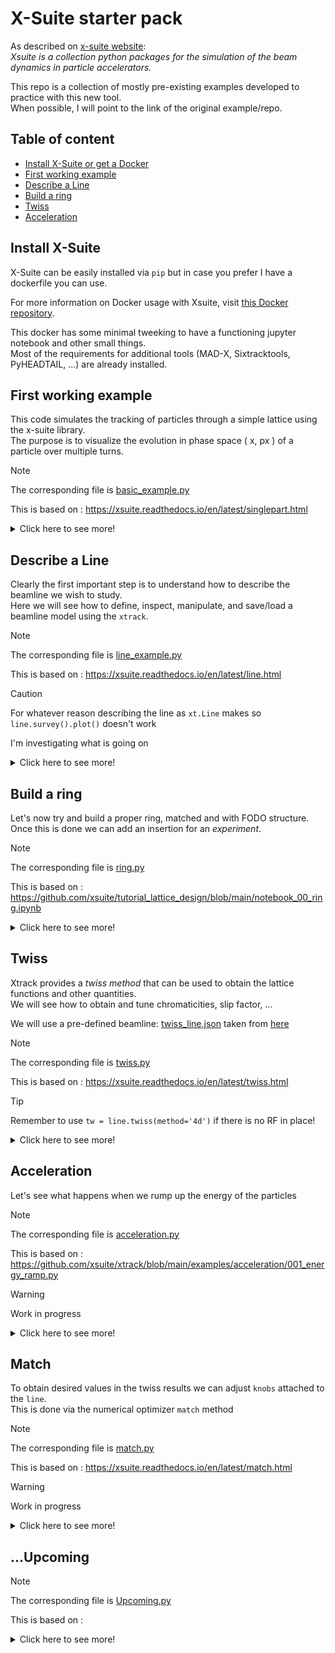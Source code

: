 <!-- <div style="width: 830px"> -->

# X-Suite starter pack
As described on [x-suite website](https://xsuite.readthedocs.io/en/latest/):  
*Xsuite is a collection python packages for the simulation of the beam dynamics in particle accelerators.*

This repo is a collection of mostly pre-existing examples developed to practice with this new tool.  
When possible, I will point to the link of the original example/repo.

## Table of content
- [Install X-Suite or get a Docker](#install-x-suite) 
- [First working example](#first-working-example)
- [Describe a Line](#describe-a-line)
- [Build a ring](#build-a-ring)
- [Twiss](#twiss)
- [Acceleration](#Acceleration)

## Install X-Suite
X-Suite can be easily installed via `pip` but in case you prefer I have a dockerfile you can use.

For more information on Docker usage with Xsuite, visit [this Docker repository](https://github.com/b-vitali/Dockers).

This docker has some minimal tweeking to have a functioning jupyter notebook and other small things.  
Most of the requirements for additional tools (MAD-X, Sixtracktools, PyHEADTAIL, ...) are already installed.

## First working example
This code simulates the tracking of particles through a simple lattice using the x-suite library.  
The purpose is to visualize the evolution in phase space \( x, px \) of a particle over multiple turns.

> [!NOTE]
> The corresponding file is [basic_example.py](basic_example.py)
> 
> This is based on : https://xsuite.readthedocs.io/en/latest/singlepart.html

<details>
<summary>Click here to see more!</summary>

### Code Overview
The code is hevely commented so here I will just outline the steps, which are similar in every simulation
- Generate a *Line*
- Attach a reference particle
- Define on what the simulation will be running (CPU/GPU)
- Compute the *Twiss parameters*
- Simulate the particles for N turns
- Collect and plot the results

Collecting the tracking information at every turn we can follow the evolution in \( x, px \):
![Phase Space Evolution](basic_example.png)

</details>


## Describe a Line
Clearly the first important step is to understand how to describe the beamline we wish to study.  
Here we will see how to define, inspect, manipulate, and save/load a beamline model using the `xtrack`.

> [!NOTE]
> The corresponding file is [line_example.py](line_example/line_example.py)
> 
> This is based on : https://xsuite.readthedocs.io/en/latest/line.html

> [!CAUTION]
> For whatever reason describing the line as `xt.Line` makes so `line.survey().plot()` doesn't work
> 
> I'm investigating what is going on

<details>
<summary>Click here to see more!</summary>

### Defining a Line
A line can be defined in several ways:
- **Manually**: Create individual beamline elements (`Quadrupole`, `Drift`, `Bend`) and adding them to the line.
- **Importing from MAD-X**: Use `xt.Line.from_madx_sequence()` to import a line from a MAD-X file.
- **Using a Sequence**: Define the line through element positions and properties.

The line define manually in this example is shown here
```
pi = np.pi
lbend = 3
lquad = 0.3
elements = {
    'mqf.1': xt.Quadrupole(length=lquad, k1=0.1),
    'd1.1':  xt.Drift(length=1),
    'mb1.1': xt.Bend(length=lbend, k0=pi / 2 / lbend, h=pi / 2 / lbend),
    'd2.1':  xt.Drift(length=1),

    'mqd.1': xt.Quadrupole(length=lquad, k1=-0.7),
    'd3.1':  xt.Drift(length=1),
    'mb2.1': xt.Bend(length=lbend, k0=pi / 2 / lbend, h=pi / 2 / lbend),
    'd4.1':  xt.Drift(length=1),

    ...
}
```
![Line example 1](line_example/line_example.png)

### Inspecting a Line
`xtrack` provides methods to inspect line properties:
- **Element names**: Retrieve all the names of elements in the line (`line.element_names`).
- **Element objects**: Retrieve the actual element objects (`line.elements`).
- **Attributes extraction**: Extract specific attributes (e.g., length) across all elements (`line.attr['length']`).
- **Table view**: Generate a detailed table with information about each element (`line.get_table()`).

### Controlling Element Properties Using Variables
Variables and expressions can be used to control properties of elements:
- **Creating Variables**: Variables (`line.vars`) are created to control the integrated strengths (`k1l`) of quadrupoles.
- **Associating Variables with Elements**: Variables are linked to elements using references (`line.element_refs`). This allows changes in variables to automatically propagate to the corresponding element properties.
- **Global Variables**: Global variables (`line.vars['k1lf']` and `line.vars['k1ld']`) can be defined to control multiple quadrupoles simultaneously.

### Creating and Using Expressions
Expressions can be built using variables to create complex relationships:
- Variables can be combined using mathematical operations.
- Expressions update automatically when their dependencies change, maintaining consistency in the model.

### Saving and Loading a Line
`xtrack` allows saving a line to a JSON file or a dictionary:
- **Saving to JSON**:
    ```python
    line.to_json('line.json')
    ```

- **Loading from JSON**:
    ```python
    line_2 = xt.Line.from_json('line.json')
    ```

You can also save additional information within the dictionary:
```
dct = line.to_dict()
dct['my_additional_info'] = 'Some important information about this line I created'
with open('line.json', 'w') as fid:
    json.dump(dct, fid, cls=xo.JEncoder)

# Loading back
with open('line.json', 'r') as fid:
    loaded_dct = json.load(fid)
line_2 = xt.Line.from_dict(loaded_dct)
print(loaded_dct['my_additional_info'])
```

### Adding elements
Taking the previous *line*, we can add sextupoles right after the quadrupoles via `line.insert_element()`
![Line example 1 sextupoles](line_example/line_example_sextupoles.png)

### Slicing
To improve the simulation it is quite common to *slice* the elements in smaller chunks
This can be done in various ways using different `slicing_strategies`
```
line.slice_thick_elements(
    slicing_strategies=[
        # Slicing with thin elements
        xt.Strategy(slicing=xt.Teapot(1)),                              # Default applied to all elements
        xt.Strategy(slicing=xt.Uniform(2), element_type=xt.Bend),       # Selection by element type
        xt.Strategy(slicing=xt.Teapot(3), element_type=xt.Quadrupole),  # Selection by element type
        xt.Strategy(slicing=xt.Teapot(4), name='mb1.*'),                # Selection by name pattern
        # Slicing with thick elements
        xt.Strategy(slicing=xt.Uniform(2, mode='thick'), name='mqf.*'), # Selection by name pattern
        # Do not slice (leave untouched)
        xt.Strategy(slicing=None, name='mqd.1') # (7) Selection by name
    ])
```
![Line example 1 sextupoles slice](line_example/line_example_sextupoles_slice.png)

</details>

## Build a ring

Let's now try and build a proper ring, matched and with FODO structure.  
Once this is done we can add an insertion for an *experiment*.

> [!NOTE]
> The corresponding file is [ring.py](ring/ring.py)
> 
> This is based on : https://github.com/xsuite/tutorial_lattice_design/blob/main/notebook_00_ring.ipynb

<details>
<summary>Click here to see more!</summary>

### Build a FODO 

First step is defining the variables and the magnets and mount them in a *half cell*.

To make it a full FODO is then it's quite simple, mirroring the half cell.
```
# Define the full cell by mirroring the half-cell
cell = env.new_line(components=[
    env.new('start', xt.Marker),  # Start marker
    -halfcell,                    # Mirror the first half of the cell
    halfcell,                     # Add the second half of the cell
    env.new('end', xt.Marker),    # End marker
])
```

![ring fodo cell](ring/ring_fodo_cell.png)

At this point we can *match* and see the resulting *twiss*
```
# Perform phase advance matching (setting the tunes to specific values)
opt = cell.match(
    solve=False,  # Do not solve immediately; we'll inspect before solving
    method='4d',  # 4D matching method
    vary=xt.VaryList(['kqf', 'kqd'], step=1e-5),  # Vary the strengths of the focusing and defocusing quadrupoles
    targets=xt.TargetSet(
        qx=0.333333,  # Target horizontal tune (fractional part of betatron oscillation)
        qy=0.333333,  # Target vertical tune
    ))
```

![ring fodo match](ring/ring_fodo_match.png)


### Make a ring

We first define a *half straight section* and build with it a *whole straight section*

Then we can mount multiple FODO and straight sections in a *full ring* with some math

```
# Assemble a ring
arc = 3 * cell
straight_section = 2*cell_ss
ring = 3 * (arc + straight_section)
ring.survey().plot()
```

![ring full ring](ring/ring_full.png)
![ring full ring optics](ring/ring_full_twiss.png)

### Create an insertion

We want now to make some space in this ring for an experiment

We first define a region of 40m with round beta functions

Create a *half section* and match the optics to the FODO

The last step it to make a *whole section* and build the ring

![ring insertion optics](ring/ring_insertion_optics.png)

### Finished lattice

We place the insertion with `ring_2 = 2 * (arc + straight_section) + arc + insertion`

Now we can finally see our results!

![ring full with insertion](ring/ring_full+insertion.png)

![ring full with insertion optics](ring/ring_full+insertion_match.png)

</details>


## Twiss

Xtrack provides a *twiss method* that can be used to obtain the lattice functions and other quantities.  
We will see how to obtain and tune chromaticities, slip factor, ...

We will use a pre-defined beamline: [twiss_line.json](twiss/twiss_line.json) taken from [here](https://github.com/xsuite/xtrack/blob/main/test_data/hllhc15_noerrors_nobb/line_and_particle.json)

> [!NOTE]
> The corresponding file is [twiss.py](twiss.py)
> 
> This is based on : https://xsuite.readthedocs.io/en/latest/twiss.html

> [!TIP]
> Remember to use `tw = line.twiss(method='4d')` if there is no RF in place!

<details>
<summary>Click here to see more!</summary>

### Access the information

We begin by importing the beamline and plot the 'standard' information we might want:  
tune, chromaticity, transition $\gamma_{tr}$, $\beta$ functions, 'closed orbit', Dispertion funcions.

After defining the line, we just run `tw = line.twiss()`  and all these are easily obtained.  
For *x* is simply: tune `tw.qx`, chromaticity `tw.dqx`, dispertion `tw.dx`, ...


We can also see the whole table using `tw.show()` or do some more quaries:  
in simple cases we might want *scalar* quantities `tw['qx'] = tw.qx` or *columns* `tw['betx']`  
it is also possible to define additional columns with simple math expression like `tw.cols['betx dx/sqrt(betx)']`  
*a section of the ring* by name `tw.rows['ip5':'mqxfa.a1r5_exit']` or by position `tw.rows[300:305:'s']`

All can be combined in complex quaries like `tw.rows['ip1':'ip2'].rows['mqs.*b1'].cols['betx bety']`

![twiss_standard](twiss/twiss_standard.png)

To compute the beam size we have to provide the emittances to `tw.get_beam_covariance(...)`.  
The resulting table can be accessed, for example, by row `beam_sizes.rows['ip.?'].show()`.

```
# Compute beam sizes
beam_sizes = tw.get_beam_covariance(nemitt_x=nemitt_x, nemitt_y=nemitt_y, gemitt_zeta=gemitt_zeta)

# Inspect beam sizes (table can be accessed similarly to twiss tables)
beam_sizes.rows['ip.?'].show()
# prints
#
# name                       s     sigma_x     sigma_y sigma_zeta    sigma_px ...
# ip3                        0 0.000226516 0.000270642    0.19694 4.35287e-06
# ip4                  3332.28 0.000281326 0.000320321   0.196941 1.30435e-06
# ip5                  6664.57  7.0898e-06 7.08975e-06    0.19694  4.7265e-05
# ip6                  9997.01 0.000314392 0.000248136   0.196939 1.61401e-06
...

# All covariances are computed including those from linear coupling
beam_sizes.keys()
# is:
#
# ['s', 'name', 'sigma_x', 'sigma_y', 'sigma_zeta', 'sigma_px', 'sigma_py',
# 'sigma_pzeta', 'Sigma', 'Sigma11', 'Sigma12', 'Sigma13', 'Sigma14', 'Sigma15',
# 'Sigma16', 'Sigma21', 'Sigma22', 'Sigma23', 'Sigma24', 'Sigma25', 'Sigma26',
# 'Sigma31', 'Sigma32', 'Sigma33', 'Sigma34', 'Sigma41', 'Sigma42', 'Sigma43',
# 'Sigma44', 'Sigma51', 'Sigma52'])
```

![twiss_beamsize](twiss/twiss_beamsize.png)

### Reverse
The `reverse` flag enables the retrieval of the Twiss parameters in a counter-rotating reference frame. 

When `reverse` is set to `True`, the following changes occur:
- The order of the elements is reversed.
- The zero points for `s` and the phase advances are adjusted to the new starting point.
- The signs of `s'` and `x'` are inverted, while the sign of `y` remains unchanged.


### Particles physical/normalized coordinates

Twiss can be also used to convert particle physical coordinates into normalized coordinates.

```
# Generate some particles with known normalized coordinates
particles = line.build_particles(
    nemitt_x=2.5e-6, nemitt_y=1e-6,
    x_norm=[-1, 0, 0.5], y_norm=[0.3, -0.2, 0.2],
    px_norm=[0.1, 0.2, 0.3], py_norm=[0.5, 0.6, 0.8],
    zeta=[0, 0.1, -0.1], delta=[1e-4, 0., -1e-4])

# Inspect physical coordinates
tab = particles.get_table()
tab.show()
# prints
#
# Table: 3 rows, 17 cols
# particle_id s            x           px            y          py zeta   delta chi ...
#           0 0 -0.000253245  3.33271e-06  5.10063e-05 1.00661e-06    0  0.0001   1
#           1 0 -2.06127e-09  3.32087e-07 -3.42343e-05 5.59114e-08  0.1       0   1
#           2 0  0.000152331 -7.62878e-07  3.45785e-05  1.0462e-06 -0.1 -0.0001   1

# Use twiss to compute normalized coordinates
norm_coord = tw.get_normalized_coordinates(particles, nemitt_x=2.5e-6, nemitt_y=1e-6)

# Inspect normalized coordinates
norm_coord.show()
#
# Table: 3 rows, 8 cols
# particle_id at_element       x_norm px_norm y_norm py_norm   zeta_norm  pzeta_norm
#           0          0           -1     0.1    0.3     0.5 1.06651e-07  0.00313799
#           1          0 -1.59607e-20     0.2   -0.2     0.6  0.00318676 1.12046e-05
#           2          0          0.5     0.3    0.2     0.8  -0.0031868  -0.0031492
```

### 4D option and 'partial twiss'

If there are no RF cavities or they are switched off `line.twiss()` will fail.  
The work around is to use the 4D option as shown here:

```
# We consider a case in which all RF cavities are off
tab = line.get_table()
tab_cav = tab.rows[tab.element_type == 'Cavity']
for nn in tab_cav.name:
    line[nn].voltage = 0

# For this configuration, `line.twiss()` gives an error because the
# longitudinal motion is not stable.
# In this case, the '4d' method of `line.twiss()` can be used to compute the
# twiss parameters.

tw = line.twiss(method='4d')
```

### Portion of the beamline
The twiss method can also be used to find the periodic solution for a portion of a beam line.  
We must simply specify *start* and *end* plus use the `periodic` flag.
```
tw = line.twiss(method='4d', start='mq.14r6.b1', end='mq.16r6.b1', init='periodic')
```

### Off momentum 

The `4d` option can be used to study the dependences from the momentum offset.  
This is done with `line.twiss(method='4d', delta0=delta)`.

![twiss_offmomentum](twiss/twiss_offmomentum.png)

### Initial conditions

It is possible to provide, by hand or with a previous twiss, initial conditions.

```
# Twiss over a range with user-defined initial conditions (at start)
tw1 = line.twiss(start='ip5', end='mb.c24r5.b1',
                betx=0.15, bety=0.15, py=1e-6)


# Twiss over a range with user-defined initial conditions at end
tw2 = line.twiss(start='ip5', end='mb.c24r5.b1', init_at=xt.END,
                alfx=3.50482, betx=131.189, alfy=-0.677173, bety=40.7318,
                dx=1.22515, dpx=-0.0169647)

# Twiss over a range with user-defined initial conditions at arbitrary location
tw3 = line.twiss(start='ip5', end='mb.c24r5.b1', init_at='mb.c14r5.b1',
                 alfx=-0.437695, betx=31.8512, alfy=-6.73282, bety=450.454,
                 dx=1.22606, dpx=-0.0169647)

# Initial conditions can also be taken from an existing twiss table
tw4 = line.twiss(start='ip5', end='mb.c24r5.b1', init_at='mb.c14r5.b1',
                 init=tw_p)

# `TwissInit` object can be extracted from a twiss table and used as initial conditions
tw_init = tw_p.get_twiss_init('mb.c14r5.b1',)
tw5 = line.twiss(start='ip5', end='mb.c24r5.b1', init=tw_init)
```

The results for `tw5` in this case are the one shown here

![twiss_initialconditions](twiss/twiss_initialconditions.png)

### Default behaviour

It is possible to define new 'default' behaviour for `line.twiss()`

For example we might want to define `4d` the default `method`

```
# Inspect twiss defaults
line.twiss_default # is {}

# Set some twiss defaults
line.twiss_default['method'] = '4d'
line.twiss_default['reverse'] = True

# Twiss (defaults redefined)
tw_b = line.twiss()
tw_b.method # is '4d'
tw_b.reference_frame # is 'reverse'
line.twiss_default # now is {'method': '4d', 'reverse': True}

# Reset twiss defaults
line.twiss_default.clear()
line.twiss_default # now is {}
```
</details>

## Acceleration
Let's see what happens when we rump up the energy of the particles

> [!NOTE]
> The corresponding file is [acceleration.py](acceleration/acceleration.py)
> 
> This is based on : https://github.com/xsuite/xtrack/blob/main/examples/acceleration/001_energy_ramp.py

> [!WARNING]
> Work in progress

<details>
<summary>Click here to see more!</summary>

### Line and intended ramp-up

We start by importing a pre-existing beamline [acceleration_line.json](acceleration/acceleration_line.json)

![acceleration line](acceleration/acceleration_line.png)


We then define how we want to ramp-up the energy

```
# User-defined energy ramp: time values [s] and corresponding kinetic energies [GeV]
t_s = np.array([0., 0.0006, 0.0008, 0.001 , 0.0012, 0.0014, 0.0016, 0.0018,
                0.002 , 0.0022, 0.0024, 0.0026, 0.0028, 0.003, 0.01])

E_kin_GeV = np.array([0.16000000,0.16000000,
    0.16000437, 0.16001673, 0.16003748, 0.16006596, 0.16010243, 0.16014637,
    0.16019791, 0.16025666, 0.16032262, 0.16039552, 0.16047524, 0.16056165,
    0.163586])

# Attach the energy program to the line to define how the kinetic energy evolves over time
line.energy_program = xt.EnergyProgram(
    t_s=t_s,                            # Array of time points [s]
    kinetic_energy0=E_kin_GeV * 1e9     # Corresponding kinetic energies [eV]
)
```

### Propagate the ramp-up to the elements

Now we need to tell te elements in the line to follow the ramp-up we created

```

# Setup the RF cavity frequency to stay on the second harmonic of the revolution frequency
t_rf = np.linspace(0, 3e-3, 100)                    # Time samples for the frequency program (in seconds)
f_rev = line.energy_program.get_frev_at_t_s(t_rf)   # Get revolution frequency for each time sample
h_rf = 2                                            # Harmonic number
f_rf = h_rf * f_rev                                 # Calculate RF frequency as harmonic number times revolution frequency

# Build a piecewise linear function using the time and frequency samples and link it to the RF cavity
line.functions['fun_f_rf'] = xt.FunctionPieceWiseLinear(x=t_rf, y=f_rf)
line.element_refs['br.c02'].frequency = line.functions['fun_f_rf'](
                                                        line.vars['t_turn_s']) # Assign the RF frequency function

# Setup the voltage and phase lag of the RF cavity
line.element_refs['br.c02'].voltage = 3000  # Set the RF cavity voltage [V]
line.element_refs['br.c02'].lag = 0         # Set the phase lag (in degrees, below transition energy)

# When setting the line variable 't_turn_s', the reference energy and the RF frequency are updated automatically
line.vars['t_turn_s'] = 0
line.particle_ref.kinetic_energy0   # Kinetic energy should be 160.00000 MeV
line['br.c02'].frequency            # RF frequency should be 1983931.935 Hz

line.vars['t_turn_s'] = 3e-3
line.particle_ref.kinetic_energy0   # Kinetic energy updates to 160.56165 MeV
line['br.c02'].frequency            # RF frequency updates to 1986669.0559674294 Hz

# Reset to zero for tracking (prepare initial state)
line.vars['t_turn_s'] = 0

# Track a few particles to visualize the longitudinal phase space
p_test = line.build_particles(x_norm=0, zeta=np.linspace(0, line.get_length(), 101))

# Enable time-dependent variables (automatically update variables like 't_turn_s' at each turn)
line.enable_time_dependent_vars = True

# Track particles for 9000 turns and record data, with progress tracking enabled
line.track(p_test, num_turns=9000, turn_by_turn_monitor=True, with_progress=True)
mon = line.record_last_track
```

![acceleration](acceleration/acceleration.png)

</details>


## Match
To obtain desired values in the twiss results we can adjust `knobs` attached to the `line`.  
This is done via the numerical optimizer `match` method

> [!NOTE]
> The corresponding file is [match.py](match/match.py)
> 
> This is based on : https://xsuite.readthedocs.io/en/latest/match.html

> [!WARNING]
> Work in progress

<details>
<summary>Click here to see more!</summary>

![match_base](match/match_basic.png)

</details>


## ...Upcoming

> [!NOTE]
> The corresponding file is [Upcoming.py](Upcoming.py)
> 
> This is based on : 

<details>
<summary>Click here to see more!</summary>



</details>

